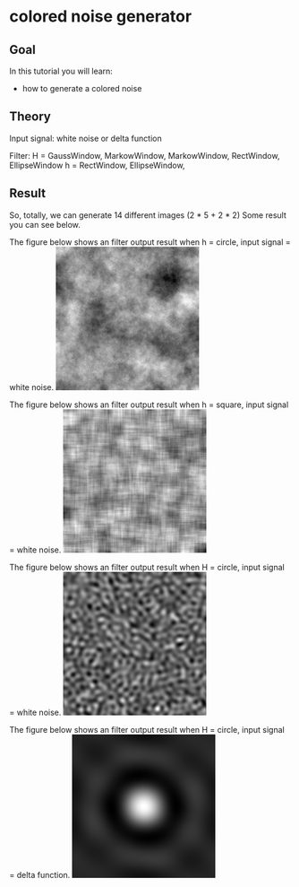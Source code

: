 colored noise generator
==========================

Goal
----

In this tutorial you will learn:

-   how to generate a colored noise

Theory
------
Input signal: 
white noise or delta function

Filter:
H = GaussWindow, MarkowWindow, MarkowWindow, RectWindow, EllipseWindow
h = RectWindow, EllipseWindow, 

Result
------
So, totally, we can generate 14 different images (2 * 5 + 2 * 2)
Some result you can see below.

The figure below shows an filter output result when h = circle, input signal = white noise.
![](/www/images/h=circle.jpg)

The figure below shows an filter output result when h = square, input signal = white noise.
![](/www/images/h=square.jpg)

The figure below shows an filter output result when H = circle, input signal = white noise.
![](/www/images/HH=circle.jpg)

The figure below shows an filter output result when H = circle, input signal = delta function.
![](/www/images/H=circle_signal=delta.jpg)
